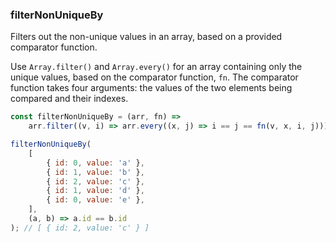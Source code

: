 ### filterNonUniqueBy

Filters out the non-unique values in an array, based on a provided comparator function.

Use `Array.filter()` and `Array.every()` for an array containing only the unique values, based on the comparator function, `fn`.
The comparator function takes four arguments: the values of the two elements being compared and their indexes.

```js
const filterNonUniqueBy = (arr, fn) =>
	arr.filter((v, i) => arr.every((x, j) => i == j == fn(v, x, i, j)));
```

```js
filterNonUniqueBy(
	[
		{ id: 0, value: 'a' },
		{ id: 1, value: 'b' },
		{ id: 2, value: 'c' },
		{ id: 1, value: 'd' },
		{ id: 0, value: 'e' },
	],
	(a, b) => a.id == b.id
); // [ { id: 2, value: 'c' } ]
```
